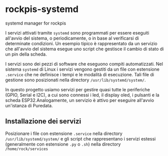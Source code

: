 # rockpis-systemd

systemd manager for rockpis

I servizi attivati tramite `systemd` sono programmati per essere eseguiti all'avvio del sistema, o periodicamente, o in base al verificarsi di determinate condizioni. Un esempio tipico è rappresentato da un servizio che all'avvio del sistema esegue uno script che gestisce il cambio di stato di un pin della scheda.

I servizi sono dei pezzi di software che eseguono compiti automatizzati. Nel sistema `systemd` di Linux i servizi vengono gestiti da un file con estensione `.service` che ne definisce i tempi e le modalità di esecuzione. Tali file di gestione sono posizionati nella directory `/usr/lib/systemd/system/`.

In questo progetto usiamo servizi per gestire quasi tutte le periferiche (GPIO, Serial e I2C), a cui sono connessi i led, il display oled, i pulsanti e la scheda ESP32.Analogamente, un servizio è attivo per eseguire all'avvio un'istanza di Puredata.

## Installazione dei servizi

Posizionare i file con estensione `.service` nella directory `/usr/lib/systemd/system/` e gli script che rappresentano i servizi estessi (generalmente con estensione `.py` o `.sh`) nella directory `/home/rock/services`

